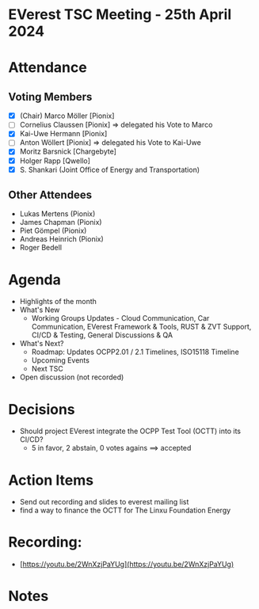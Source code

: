 # EVerest TSC Meeting - 25th April 2024

# Attendance

## Voting Members

- [x] (Chair) Marco Möller [Pionix]
- [ ] Cornelius Claussen [Pionix] => delegated his Vote to Marco
- [x] Kai-Uwe Hermann [Pionix]
- [ ] Anton Wöllert [Pionix] => delegated his Vote to Kai-Uwe
- [x] Moritz Barsnick [Chargebyte]
- [x] Holger Rapp [Qwello]
- [x] S. Shankari (Joint Office of Energy and Transportation)

## Other Attendees
- Lukas Mertens (Pionix)
- James Chapman (Pionix)
- Piet Gömpel (Pionix)
- Andreas Heinrich (Pionix)
- Roger Bedell

# Agenda

- Highlights of the month
- What's New
    - Working Groups Updates - Cloud Communication, Car Communication, EVerest Framework & Tools, RUST & ZVT Support, CI/CD & Testing, General Discussions & QA
- What's Next?
    - Roadmap: Updates OCPP2.01 / 2.1 Timelines, ISO15118 Timeline
    - Upcoming Events
    - Next TSC
- Open discussion (not recorded)


# Decisions
- Should project EVerest integrate the OCPP Test Tool (OCTT) into its CI/CD?
    - 5 in favor, 2 abstain, 0 votes agains ==> accepted


# Action Items
- Send out recording and slides to everest mailing list
- find a way to finance the OCTT for The Linxu Foundation Energy

# Recording:
- [https://youtu.be/2WnXzjPaYUg](https://youtu.be/2WnXzjPaYUg)

# Notes
